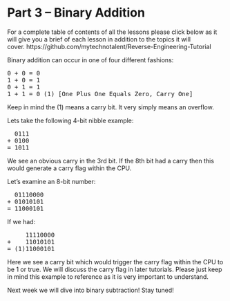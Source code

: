 <h1>Part 3 – Binary Addition</h1><p>For a complete table of contents of all the lessons please click below as it will give you a brief of each lesson in addition to the topics it will cover. https://github.com/mytechnotalent/Reverse-Engineering-Tutorial</p><p>Binary addition can occur in one of four different fashions:</p><pre spellcheck="false">0 + 0 = 0
1 + 0 = 1
0 + 1 = 1
1 + 1 = 0 (1) [One Plus One Equals Zero, Carry One]
</pre><p>Keep in mind the (1) means a carry bit. It very simply means an overflow.</p><p>Lets take the following 4-bit nibble example:</p><pre spellcheck="false">  0111
+ 0100
= 1011
</pre><p>We see an obvious carry in the 3rd bit. If the 8th bit had a carry then this would generate a carry flag within the CPU.</p><p>Let’s examine an 8-bit number:</p><pre spellcheck="false">  01110000
+ 01010101
= 11000101
</pre><p>If we had:</p><pre spellcheck="false">     ﻿﻿11110000
+    11010101
= (1)11000101
</pre><p>Here we see a carry bit which would trigger the carry flag within the CPU to be 1 or true. We will discuss the carry flag in later tutorials. Please just keep in mind this example to reference as it is very important to understand.</p><p>Next week we will dive into binary subtraction! Stay tuned!</p>